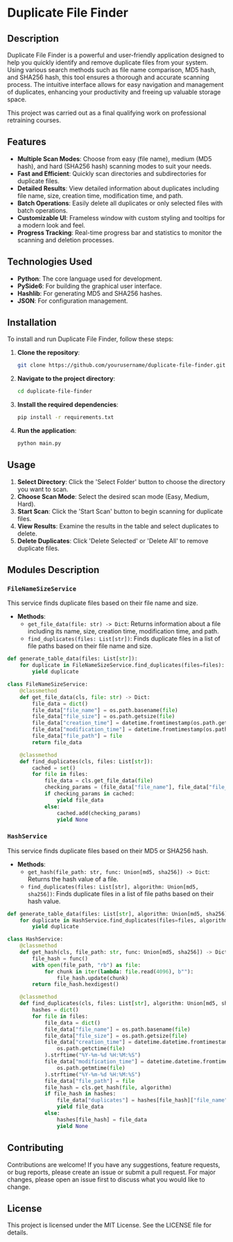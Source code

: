 # Duplicate File Finder

## Description

Duplicate File Finder is a powerful and user-friendly application designed to help you quickly identify and remove duplicate files from your system. Using various search methods such as file name comparison, MD5 hash, and SHA256 hash, this tool ensures a thorough and accurate scanning process. The intuitive interface allows for easy navigation and management of duplicates, enhancing your productivity and freeing up valuable storage space.

This project was carried out as a final qualifying work on professional retraining courses.

## Features

- **Multiple Scan Modes**: Choose from easy (file name), medium (MD5 hash), and hard (SHA256 hash) scanning modes to suit your needs.
- **Fast and Efficient**: Quickly scan directories and subdirectories for duplicate files.
- **Detailed Results**: View detailed information about duplicates including file name, size, creation time, modification time, and path.
- **Batch Operations**: Easily delete all duplicates or only selected files with batch operations.
- **Customizable UI**: Frameless window with custom styling and tooltips for a modern look and feel.
- **Progress Tracking**: Real-time progress bar and statistics to monitor the scanning and deletion processes.

## Technologies Used

- **Python**: The core language used for development.
- **PySide6**: For building the graphical user interface.
- **Hashlib**: For generating MD5 and SHA256 hashes.
- **JSON**: For configuration management.

## Installation

To install and run Duplicate File Finder, follow these steps:

1. **Clone the repository**:
    ```bash
    git clone https://github.com/yourusername/duplicate-file-finder.git
    ```
2. **Navigate to the project directory**:
    ```bash
    cd duplicate-file-finder
    ```
3. **Install the required dependencies**:
    ```bash
    pip install -r requirements.txt
    ```
4. **Run the application**:
    ```bash
    python main.py
    ```

## Usage

1. **Select Directory**: Click the 'Select Folder' button to choose the directory you want to scan.
2. **Choose Scan Mode**: Select the desired scan mode (Easy, Medium, Hard).
3. **Start Scan**: Click the 'Start Scan' button to begin scanning for duplicate files.
4. **View Results**: Examine the results in the table and select duplicates to delete.
5. **Delete Duplicates**: Click 'Delete Selected' or 'Delete All' to remove duplicate files.

## Modules Description

### `FileNameSizeService`

This service finds duplicate files based on their file name and size.

- **Methods**:
  - `get_file_data(file: str) -> Dict`: Returns information about a file including its name, size, creation time, modification time, and path.
  - `find_duplicates(files: List[str])`: Finds duplicate files in a list of file paths based on their file name and size.

```python
def generate_table_data(files: List[str]):
    for duplicate in FileNameSizeService.find_duplicates(files=files):
        yield duplicate

class FileNameSizeService:
    @classmethod
    def get_file_data(cls, file: str) -> Dict:
        file_data = dict()
        file_data["file_name"] = os.path.basename(file)
        file_data["file_size"] = os.path.getsize(file)
        file_data["creation_time"] = datetime.fromtimestamp(os.path.getctime(file)).strftime("%Y-%m-%d %H:%M:%S")
        file_data["modification_time"] = datetime.fromtimestamp(os.path.getmtime(file)).strftime("%Y-%m-%d %H:%M:%S")
        file_data["file_path"] = file
        return file_data

    @classmethod
    def find_duplicates(cls, files: List[str]):
        cached = set()
        for file in files:
            file_data = cls.get_file_data(file)
            checking_params = (file_data["file_name"], file_data["file_size"])
            if checking_params in cached:
                yield file_data
            else:
                cached.add(checking_params)
                yield None

```

### `HashService`
This service finds duplicate files based on their MD5 or SHA256 hash.

- **Methods**:
  - `get_hash(file_path: str, func: Union[md5, sha256]) -> Dict`: Returns the hash value of a file.
  - `find_duplicates(files: List[str], algorithm: Union[md5, sha256])`: Finds duplicate files in a list of file paths based on their hash value.

```python
def generate_table_data(files: List[str], algorithm: Union[md5, sha256]):
    for duplicate in HashService.find_duplicates(files=files, algorithm=algorithm):
        yield duplicate

class HashService:
    @classmethod
    def get_hash(cls, file_path: str, func: Union[md5, sha256]) -> Dict:
        file_hash = func()
        with open(file_path, "rb") as file:
            for chunk in iter(lambda: file.read(4096), b""):
                file_hash.update(chunk)
        return file_hash.hexdigest()

    @classmethod
    def find_duplicates(cls, files: List[str], algorithm: Union[md5, sha256]):
        hashes = dict()
        for file in files:
            file_data = dict()
            file_data["file_name"] = os.path.basename(file)
            file_data["file_size"] = os.path.getsize(file)
            file_data["creation_time"] = datetime.datetime.fromtimestamp(
                os.path.getctime(file)
            ).strftime("%Y-%m-%d %H:%M:%S")
            file_data["modification_time"] = datetime.datetime.fromtimestamp(
                os.path.getmtime(file)
            ).strftime("%Y-%m-%d %H:%M:%S")
            file_data["file_path"] = file
            file_hash = cls.get_hash(file, algorithm)
            if file_hash in hashes:
                file_data["duplicates"] = hashes[file_hash]["file_name"]
                yield file_data
            else:
                hashes[file_hash] = file_data
                yield None
```

## Contributing
Contributions are welcome! If you have any suggestions, feature requests, or bug reports, please create an issue or submit a pull request. For major changes, please open an issue first to discuss what you would like to change.

## License
This project is licensed under the MIT License. See the LICENSE file for details.